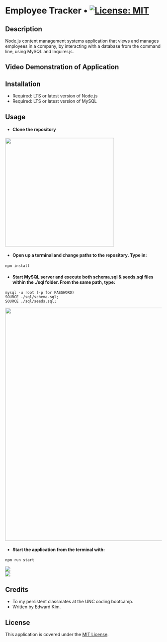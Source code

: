# Employee Tracker • [![License: MIT](https://img.shields.io/badge/License-MIT-yellow.svg)](https://opensource.org/licenses/MIT)

## Description
Node.js content management systems application that views and manages employees in a company, by interacting with a database from the command line, using MySQL and Inquirer.js. 
## Video Demonstration of Application

## Installation
* Required: LTS or latest version of Node.js
* Required: LTS or latest version of MySQL
## Usage
* #### Clone the repository

<img width="350px" src="https://user-images.githubusercontent.com/88423414/262820005-d9343b70-19b8-4a5f-b5e7-d838230ac3c1.png" />

* #### Open up a terminal and change paths to the repository. Type in:

```
npm install
```

* #### Start MySQL server and execute both schema.sql & seeds.sql files within the ./sql folder. From the same path, type:

```
mysql -u root (-p for PASSWORD)
SOURCE ./sql/schema.sql;
SOURCE ./sql/seeds.sql;
```

<img width="750px" src="https://user-images.githubusercontent.com/88423414/262821763-c4e950e8-fc45-41e4-8571-667b007b95b4.png" />

* #### Start the application from the terminal with:

```
npm run start
```

<img src="https://user-images.githubusercontent.com/88423414/262821398-83be2356-8c5b-4da4-bfed-3abb97c1af13.png" />

<br>

<img src="https://user-images.githubusercontent.com/88423414/262821439-783e16ce-a785-488e-9808-333ff8d9e4b7.png" />

## Credits
* To my persistent classmates at the UNC coding bootcamp.
* Written by Edward Kim.

## License
This application is covered under the [MIT License](./LICENSE).